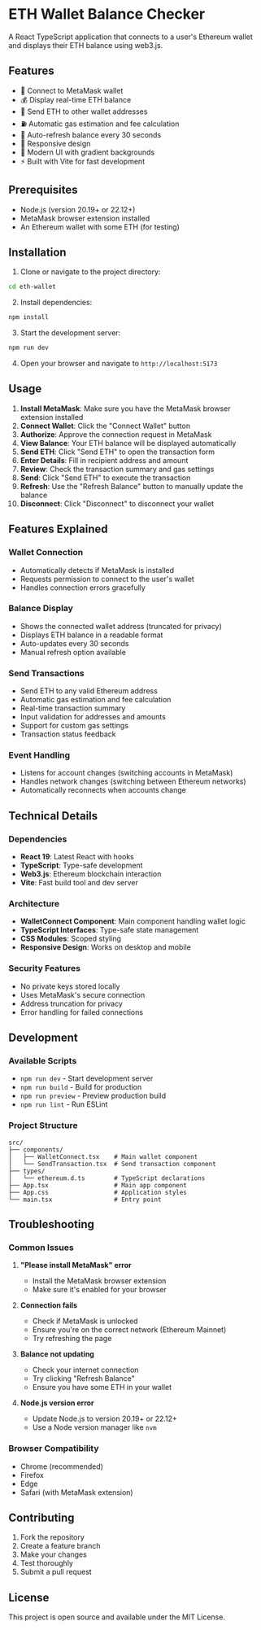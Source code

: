 # ETH Wallet Balance Checker

A React TypeScript application that connects to a user's Ethereum wallet and displays their ETH balance using web3.js.

## Features

- 🔗 Connect to MetaMask wallet
- 💰 Display real-time ETH balance
- 💸 Send ETH to other wallet addresses
- ⛽ Automatic gas estimation and fee calculation
- 🔄 Auto-refresh balance every 30 seconds
- 📱 Responsive design
- 🎨 Modern UI with gradient backgrounds
- ⚡ Built with Vite for fast development

## Prerequisites

- Node.js (version 20.19+ or 22.12+)
- MetaMask browser extension installed
- An Ethereum wallet with some ETH (for testing)

## Installation

1. Clone or navigate to the project directory:
```bash
cd eth-wallet
```

2. Install dependencies:
```bash
npm install
```

3. Start the development server:
```bash
npm run dev
```

4. Open your browser and navigate to `http://localhost:5173`

## Usage

1. **Install MetaMask**: Make sure you have the MetaMask browser extension installed
2. **Connect Wallet**: Click the "Connect Wallet" button
3. **Authorize**: Approve the connection request in MetaMask
4. **View Balance**: Your ETH balance will be displayed automatically
5. **Send ETH**: Click "Send ETH" to open the transaction form
6. **Enter Details**: Fill in recipient address and amount
7. **Review**: Check the transaction summary and gas settings
8. **Send**: Click "Send ETH" to execute the transaction
9. **Refresh**: Use the "Refresh Balance" button to manually update the balance
10. **Disconnect**: Click "Disconnect" to disconnect your wallet

## Features Explained

### Wallet Connection
- Automatically detects if MetaMask is installed
- Requests permission to connect to the user's wallet
- Handles connection errors gracefully

### Balance Display
- Shows the connected wallet address (truncated for privacy)
- Displays ETH balance in a readable format
- Auto-updates every 30 seconds
- Manual refresh option available

### Send Transactions
- Send ETH to any valid Ethereum address
- Automatic gas estimation and fee calculation
- Real-time transaction summary
- Input validation for addresses and amounts
- Support for custom gas settings
- Transaction status feedback

### Event Handling
- Listens for account changes (switching accounts in MetaMask)
- Handles network changes (switching between Ethereum networks)
- Automatically reconnects when accounts change

## Technical Details

### Dependencies
- **React 19**: Latest React with hooks
- **TypeScript**: Type-safe development
- **Web3.js**: Ethereum blockchain interaction
- **Vite**: Fast build tool and dev server

### Architecture
- **WalletConnect Component**: Main component handling wallet logic
- **TypeScript Interfaces**: Type-safe state management
- **CSS Modules**: Scoped styling
- **Responsive Design**: Works on desktop and mobile

### Security Features
- No private keys stored locally
- Uses MetaMask's secure connection
- Address truncation for privacy
- Error handling for failed connections

## Development

### Available Scripts

- `npm run dev` - Start development server
- `npm run build` - Build for production
- `npm run preview` - Preview production build
- `npm run lint` - Run ESLint

### Project Structure

```
src/
├── components/
│   ├── WalletConnect.tsx    # Main wallet component
│   └── SendTransaction.tsx  # Send transaction component
├── types/
│   └── ethereum.d.ts        # TypeScript declarations
├── App.tsx                  # Main app component
├── App.css                  # Application styles
└── main.tsx                 # Entry point
```

## Troubleshooting

### Common Issues

1. **"Please install MetaMask" error**
   - Install the MetaMask browser extension
   - Make sure it's enabled for your browser

2. **Connection fails**
   - Check if MetaMask is unlocked
   - Ensure you're on the correct network (Ethereum Mainnet)
   - Try refreshing the page

3. **Balance not updating**
   - Check your internet connection
   - Try clicking "Refresh Balance"
   - Ensure you have some ETH in your wallet

4. **Node.js version error**
   - Update Node.js to version 20.19+ or 22.12+
   - Use a Node version manager like `nvm`

### Browser Compatibility

- Chrome (recommended)
- Firefox
- Edge
- Safari (with MetaMask extension)

## Contributing

1. Fork the repository
2. Create a feature branch
3. Make your changes
4. Test thoroughly
5. Submit a pull request

## License

This project is open source and available under the MIT License.
